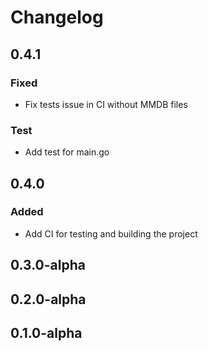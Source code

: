 # Changelog

## 0.4.1
### Fixed
- Fix tests issue in CI without MMDB files

### Test
- Add test for main.go

## 0.4.0
### Added
- Add CI for testing and building the project

## 0.3.0-alpha

## 0.2.0-alpha

## 0.1.0-alpha

